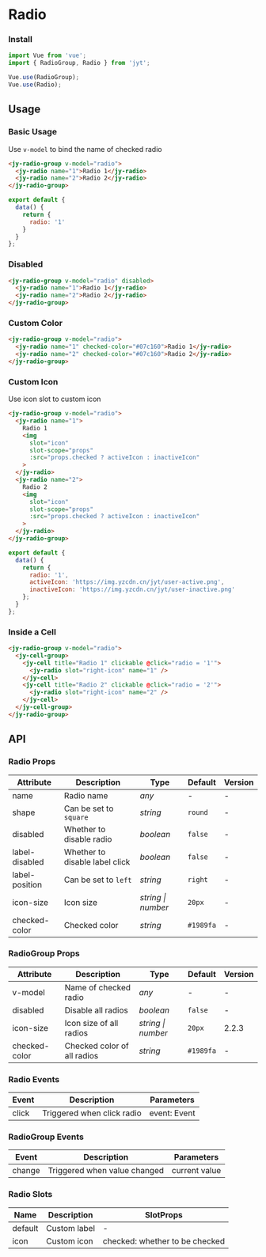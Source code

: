 # Radio

### Install

``` javascript
import Vue from 'vue';
import { RadioGroup, Radio } from 'jyt';

Vue.use(RadioGroup);
Vue.use(Radio);
```

## Usage

### Basic Usage

Use `v-model` to bind the name of checked radio

```html
<jy-radio-group v-model="radio">
  <jy-radio name="1">Radio 1</jy-radio>
  <jy-radio name="2">Radio 2</jy-radio>
</jy-radio-group>
```

```javascript
export default {
  data() {
    return {
      radio: '1'
    }
  }
};
```

### Disabled

```html
<jy-radio-group v-model="radio" disabled>
  <jy-radio name="1">Radio 1</jy-radio>
  <jy-radio name="2">Radio 2</jy-radio>
</jy-radio-group>
```

### Custom Color

```html
<jy-radio-group v-model="radio">
  <jy-radio name="1" checked-color="#07c160">Radio 1</jy-radio>
  <jy-radio name="2" checked-color="#07c160">Radio 2</jy-radio>
</jy-radio-group>
```

### Custom Icon

Use icon slot to custom icon

```html
<jy-radio-group v-model="radio">
  <jy-radio name="1">
    Radio 1
    <img
      slot="icon"
      slot-scope="props"
      :src="props.checked ? activeIcon : inactiveIcon"
    >
  </jy-radio>
  <jy-radio name="2">
    Radio 2
    <img
      slot="icon"
      slot-scope="props"
      :src="props.checked ? activeIcon : inactiveIcon"
    >
  </jy-radio>
</jy-radio-group>
```

```js
export default {
  data() {
    return {
      radio: '1',
      activeIcon: 'https://img.yzcdn.cn/jyt/user-active.png',
      inactiveIcon: 'https://img.yzcdn.cn/jyt/user-inactive.png'
    };
  }
};
```

### Inside a Cell

```html
<jy-radio-group v-model="radio">
  <jy-cell-group>
    <jy-cell title="Radio 1" clickable @click="radio = '1'">
      <jy-radio slot="right-icon" name="1" />
    </jy-cell>
    <jy-cell title="Radio 2" clickable @click="radio = '2'">
      <jy-radio slot="right-icon" name="2" />
    </jy-cell>
  </jy-cell-group>
</jy-radio-group>
```

## API

### Radio Props

| Attribute | Description | Type | Default | Version |
|------|------|------|------|------|
| name | Radio name | *any* | - | - |
| shape | Can be set to `square` | *string* | `round` | - |
| disabled | Whether to disable radio | *boolean* | `false` | - |
| label-disabled | Whether to disable label click | *boolean* | `false` | - |
| label-position | Can be set to `left` | *string* | `right` | - |
| icon-size | Icon size | *string \| number* | `20px` | - |
| checked-color | Checked color | *string* | `#1989fa` | - | - |

### RadioGroup Props

| Attribute | Description | Type | Default | Version |
|------|------|------|------|------|
| v-model | Name of checked radio | *any* | - | - |
| disabled | Disable all radios | *boolean* | `false` | - |
| icon-size | Icon size of all radios | *string \| number* | `20px` | 2.2.3 |
| checked-color | Checked color of all radios | *string* | `#1989fa` | - | 2.2.3 |

### Radio Events

| Event | Description | Parameters |
|------|------|------|
| click | Triggered when click radio | event: Event |

### RadioGroup Events

| Event | Description | Parameters |
|------|------|------|
| change | Triggered when value changed | current value |

### Radio Slots

| Name | Description | SlotProps |
|------|------|------|
| default | Custom label | - |
| icon | Custom icon | checked: whether to be checked |
